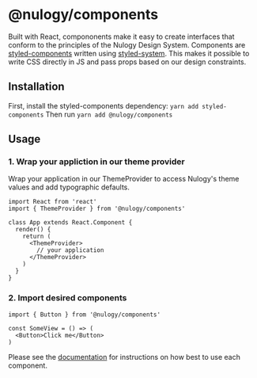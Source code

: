 # @nulogy/components
Built with React, compononents make it easy to create interfaces that conform to the principles of the Nulogy Design System. Components are [styled-components](https://www.styled-components.com/) written using [styled-system](https://jxnblk.com/styled-system/). This makes it possible to write CSS directly in JS and pass props based on our design constraints. 

## Installation 
First, install the styled-components dependency: `yarn add styled-components`
Then run `yarn add @nulogy/components`

## Usage

### 1. Wrap your appliction in our theme provider 
Wrap your application in our ThemeProvider to access Nulogy's theme values and add typographic defaults. 

```
import React from 'react'
import { ThemeProvider } from '@nulogy/components'

class App extends React.Component {
  render() {
    return (
      <ThemeProvider>
        // your application 
      </ThemeProvider>
    )
  }
}
```

### 2. Import desired components
```
import { Button } from '@nulogy/components'

const SomeView = () => (
  <Button>Click me</Button>
)
```

Please see the [documentation](http://nulogy.design/components/buttons) for instructions on how best to use each component. 